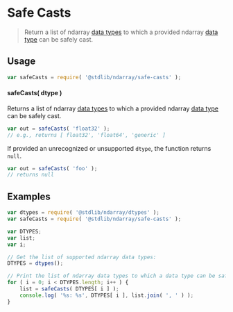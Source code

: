 <!--

@license Apache-2.0

Copyright (c) 2018 The Stdlib Authors.

Licensed under the Apache License, Version 2.0 (the "License");
you may not use this file except in compliance with the License.
You may obtain a copy of the License at

   http://www.apache.org/licenses/LICENSE-2.0

Unless required by applicable law or agreed to in writing, software
distributed under the License is distributed on an "AS IS" BASIS,
WITHOUT WARRANTIES OR CONDITIONS OF ANY KIND, either express or implied.
See the License for the specific language governing permissions and
limitations under the License.

-->

# Safe Casts

> Return a list of ndarray [data types][@stdlib/ndarray/dtypes] to which a provided ndarray [data type][@stdlib/ndarray/dtypes] can be safely cast.

<!-- Section to include introductory text. Make sure to keep an empty line after the intro `section` element and another before the `/section` close. -->

<section class="intro">

</section>

<!-- /.intro -->

<!-- Package usage documentation. -->

<section class="usage">

## Usage

```javascript
var safeCasts = require( '@stdlib/ndarray/safe-casts' );
```

#### safeCasts( dtype )

Returns a list of ndarray [data types][@stdlib/ndarray/dtypes] to which a provided ndarray [data type][@stdlib/ndarray/dtypes] can be safely cast.

```javascript
var out = safeCasts( 'float32' );
// e.g., returns [ float32', 'float64', 'generic' ]
```

If provided an unrecognized or unsupported `dtype`, the function returns `null`.

```javascript
var out = safeCasts( 'foo' );
// returns null
```

</section>

<!-- /.usage -->

<!-- Package usage notes. Make sure to keep an empty line after the `section` element and another before the `/section` close. -->

<section class="notes">

</section>

<!-- /.notes -->

<!-- Package usage examples. -->

<section class="examples">

## Examples

<!-- eslint no-undef: "error" -->

```javascript
var dtypes = require( '@stdlib/ndarray/dtypes' );
var safeCasts = require( '@stdlib/ndarray/safe-casts' );

var DTYPES;
var list;
var i;

// Get the list of supported ndarray data types:
DTYPES = dtypes();

// Print the list of ndarray data types to which a data type can be safely cast...
for ( i = 0; i < DTYPES.length; i++ ) {
    list = safeCasts( DTYPES[ i ] );
    console.log( '%s: %s', DTYPES[ i ], list.join( ', ' ) );
}
```

</section>

<!-- /.examples -->

<!-- Section to include cited references. If references are included, add a horizontal rule *before* the section. Make sure to keep an empty line after the `section` element and another before the `/section` close. -->

<section class="references">

</section>

<!-- /.references -->

<!-- Section for all links. Make sure to keep an empty line after the `section` element and another before the `/section` close. -->

<section class="links">

[@stdlib/ndarray/dtypes]: https://github.com/stdlib-js/stdlib

</section>

<!-- /.links -->
